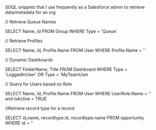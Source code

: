 SOQL snippets that I use frequently as a Salesforce admin to retrieve data/metadata for an org

// Retrieve Queue Names

SELECT Name, Id FROM Group WHERE Type = 'Queue'

// Retrieve Profiles

SELECT Name, Id, Profile.Name FROM User WHERE Profile.Name = ''

// Dynamic Dashboards

SELECT FolderName, Title FROM Dashboard WHERE Type = 'LoggedInUser' OR Type = 'MyTeamUser

// Query for Users based on Role

SELECT Name, Id, Profile.Name FROM User WHERE UserRole.Name = '' and IsActive = TRUE

//Retrieve record type for a record

SELECT id,name, recordtype.id, recordtype.name FROM opportunity WHERE id = ''

